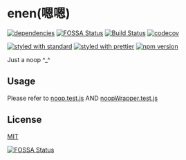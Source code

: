 enen(嗯嗯)
=============

[![dependencies](https://david-dm.org/liuchong/enen.svg)](https://david-dm.org/liuchong/enen)
[![FOSSA Status](https://app.fossa.io/api/projects/git%2Bgithub.com%2Fliuchong%2Fenen.svg?type=shield)](https://app.fossa.io/projects/git%2Bgithub.com%2Fliuchong%2Fenen?ref=badge_shield)
[![Build Status](https://api.travis-ci.org/liuchong/enen.svg?branch=master)](https://travis-ci.org/liuchong/enen)
[![codecov](https://codecov.io/gh/liuchong/enen/branch/master/graph/badge.svg)](https://codecov.io/gh/liuchong/enen)

[![styled with standard](https://img.shields.io/badge/code_style-standard-brightgreen.svg)](https://standardjs.com)
[![styled with prettier](https://img.shields.io/badge/styled_with-prettier-ff69b4.svg)](https://github.com/prettier/prettier)
[![npm version](https://img.shields.io/npm/v/enen.svg)](https://www.npmjs.com/package/enen)

Just a noop ^_^

## Usage

Please refer to [noop.test.js](https://github.com/liuchong/enen/blob/master/noop.test.js) AND [noopWrapper.test.js](https://github.com/liuchong/enen/blob/master/noopWrapper.test.js)

## License

  [MIT](LICENSE)


[![FOSSA Status](https://app.fossa.io/api/projects/git%2Bgithub.com%2Fliuchong%2Fenen.svg?type=large)](https://app.fossa.io/projects/git%2Bgithub.com%2Fliuchong%2Fenen?ref=badge_large)
